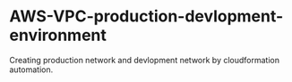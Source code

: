 # AWS-VPC-production-devlopment-environment
Creating production network and devlopment network by cloudformation automation.
